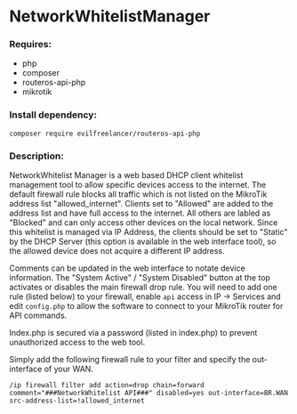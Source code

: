 # NetworkWhitelistManager

### Requires:
* php
* composer
* routeros-api-php
* mikrotik

### Install dependency:
`composer require evilfreelancer/routeros-api-php`

### Description:
NetworkWhitelist Manager is a web based DHCP client whitelist management tool to allow specific devices access to the internet. The default firewall rule blocks all traffic which is not listed on the MikroTik address list "allowed_internet". Clients set to "Allowed" are added to the address list and have full access to the internet. All others are labled as "Blocked" and can only access other devices on the local network. Since this whitelist is managed via IP Address, the clients should be set to "Static" by the DHCP Server (this option is available in the web interface tool), so the allowed device does not acquire a different IP address. 

Comments can be updated in the web interface to notate device information. The "System Active" / "System Disabled"  button at the top activates or disables the main firewall drop rule. You will need to add one rule (listed below) to your firewall, enable `api` access in IP -> Services and edit `config.php` to allow the software to connect to your MikroTik router for API commands.

Index.php is secured via a password (listed in index.php) to prevent unauthorized access to the web tool.

Simply add the following firewall rule to your filter and specify the out-interface of your WAN.

`/ip firewall filter add action=drop chain=forward comment="###NetworkWhitelist API###" disabled=yes out-interface=BR.WAN src-address-list=!allowed_internet`
